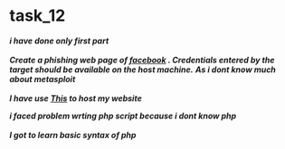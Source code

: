 # task_12

***i have done only first part
<br></br>
Create a phishing web page of [facebook](https://www.facebook.com/) . Credentials entered
by the target should be available on the host machine.***
***As i dont know much about metasploit***
<br></br>
***I have use [This](https://in.000webhost.com/) to host my website***

***i faced problem wrting php script because i dont know _php_*** 
<br></br>
***I got to learn basic syntax of _php_***



